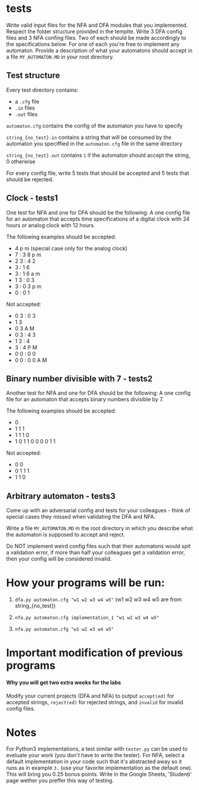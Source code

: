 # tests
Write valid input files for the NFA and DFA modules that you implemented.
Respect the folder structure provided in the templte. Write 3 DFA config files and 3 NFA confing files.
Two of each should be made accordingly to the specifications below. For one of each you're free to implement any automaton. Provide a description of what your automatons should accept in a file `MY_AUTOMATON.MD` in your root directory.

## Test structure
Every test directory contains:
- a `.cfg` file
- `.in` files
- `.out` files

`automaton.cfg` contains the config of the automaton you have to specify

`string_{no_test}.in` contains a string that will be consumed by the automaton you speciffied in the `automaton.cfg` file in the same directory

`string_{no_test}.out` contains `1` if the automaton should accept the string, 0 otherwise

For every config file, write 5 tests that should be accepted and 5 tests that should be rejected. 
## Clock - tests1
One test for NFA and one for DFA should be the following: 
A one config file for an automaton that accepts time specifications of a digital clock with 24 hours or analog clock with 12 hours. 

The following examples should be accepted:
- 4 p m (special case only for the analog clock)
- 7 : 3 8 p m
- 2 3 : 4 2
- 3 : 1 6 
- 3 : 1 6 a m
- 1 3 : 0 3
- 3 : 0 3 p m
- 0 : 0 1


Not accepted:
- 0 3 : 0 3
- 1 3
- 0 3 A M
- 0 3 : 4 3
- 1 3 : 4
- 3 : 4 P M
- 0 0 : 0 0
- 0 0 : 0 0 A M

## Binary number divisible with 7 - tests2
Another test for NFA and one for DFA should be the following: 
A one config file for an automaton that accepts binary numbers divisible by 7. 

The following examples should be accepted:
- 0
- 1 1 1
- 1 1 1 0
- 1 0 1 1 0 0 0 0 1 1

Not accepted:
- 0 0
- 0 1 1 1
- 1 1 0

## Arbitrary automaton - tests3
Come up with an adversarial config and tests for your colleagues - think of special cases they missed when validating the DFA and NFA. 

Write a file `MY_AUTOMATON.MD` in the root directory in which you describe what the automaton is supposed to accept and reject.

Do NOT implement weird config files such that their automatons would spit a validation error, if more than half your colleagues get a validation error, then your config will be considered invalid.

# How your programs will be run:

1. `dfa.py automaton.cfg "w1 w2 w3 w4 w5"` (w1 w2 w3 w4 w5 are from string_{no_test})

2. `nfa.py automaton.cfg implementation_1 "w1 w2 w3 w4 w5"`

3. `nfa.py automaton.cfg "w1 w2 w3 w4 w5"`

# Important modification of previous programs 
#### Why you will get two extra weeks for the labs
Modify your current projects (DFA and NFA) to output `accept(ed)` for accepted strings, `reject(ed)` for rejected strings, and `invalid` for invalid config files.

# Notes
For Python3 implementations, a test similar with `tester.py` can be used to eveluate your work (you don't have to write the tester). For NFA, select a default implementation in your code such that it's abstracted away so it runs as in example `3.` (use your favorite implementation as the default one). This will bring you 0.25 bonus points. Write in the Google Sheets, 'Studenți' page wether you preffer this way of testing.
